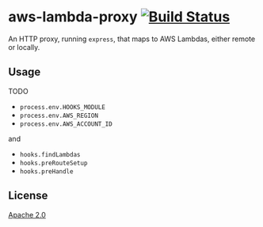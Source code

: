 # aws-lambda-proxy [![Build Status][2]][1]

An HTTP proxy, running `express`, that maps to AWS Lambdas, either remote or locally.


## Usage

TODO

* `process.env.HOOKS_MODULE`
* `process.env.AWS_REGION`
* `process.env.AWS_ACCOUNT_ID`

and

* `hooks.findLambdas`
* `hooks.preRouteSetup`
* `hooks.preHandle`


## License

[Apache 2.0](LICENSE)


  [1]: https://travis-ci.org/tobiipro/aws-lambda-proxy
  [2]: https://travis-ci.org/tobiipro/aws-lambda-proxy.svg?branch=master

